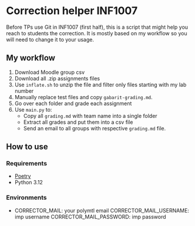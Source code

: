 # Correction helper INF1007

Before TPs use Git in INF1007 (first half), this is a script that might help you reach to students the correction. It is mostly based on my workflow so you will need to change it to your usage. 

## My workflow 

1) Download Moodle group csv 
2) Download all .zip assignments files 
3) Use `inflate.sh` to unzip the file and filter only files starting with my lab number
4) Manually replace test files and copy `gabarit-grading.md`.
5) Go over each folder and grade each assignment
6) Use `main.py` to:
    - Copy all `grading.md` with team name into a single folder 
    - Extract all grades and put them into a csv file
    - Send an email to all groups with respective `grading.md` file.

## How to use

### Requirements 
- [Poetry](https://python-poetry.org/docs/)
- Python 3.12

### Environments 
- CORRECTOR_MAIL: your polymtl email 
CORRECTOR_MAIL_USERNAME: imp username
CORRECTOR_MAIL_PASSWORD: imp password